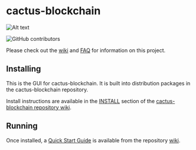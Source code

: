 # cactus-blockchain
![Alt text](https://www.cactus-network.net/img/cactus_logo.svg)

![GitHub contributors](https://img.shields.io/github/contributors/Cactus-Network/cactus-blockchain?logo=GitHub)

Please check out the [wiki](https://github.com/Cactus-Network/cactus-blockchain/wiki)
and [FAQ](https://github.com/Cactus-Network/cactus-blockchain/wiki/FAQ) for
information on this project.

## Installing

This is the GUI for cactus-blockchain. It is built into distribution packages in the cactus-blockchain repository.

Install instructions are available in the
[INSTALL](https://github.com/Cactus-Network/cactus-blockchain/wiki/INSTALL)
section of the
[cactus-blockchain repository wiki](https://github.com/Cactus-Network/cactus-blockchain/wiki).

## Running

Once installed, a
[Quick Start Guide](https://github.com/Cactus-Network/cactus-blockchain/wiki/Quick-Start-Guide)
is available from the repository
[wiki](https://github.com/Cactus-Network/cactus-blockchain/wiki).
